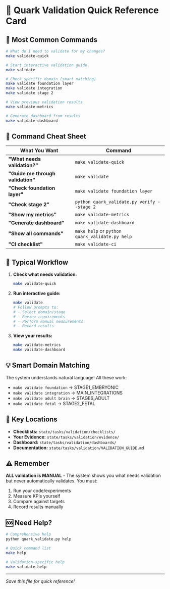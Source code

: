 # 🚀 Quark Validation Quick Reference Card

## 🎯 Most Common Commands

```bash
# What do I need to validate for my changes?
make validate-quick

# Start interactive validation guide
make validate

# Check specific domain (smart matching)
make validate foundation layer
make validate integration
make validate stage 2

# View previous validation results
make validate-metrics

# Generate dashboard from results
make validate-dashboard
```

## 📝 Command Cheat Sheet

| What You Want | Command |
|--------------|---------|
| **"What needs validation?"** | `make validate-quick` |
| **"Guide me through validation"** | `make validate` |
| **"Check foundation layer"** | `make validate foundation layer` |
| **"Check stage 2"** | `python quark_validate.py verify --stage 2` |
| **"Show my metrics"** | `make validate-metrics` |
| **"Generate dashboard"** | `make validate-dashboard` |
| **"Show all commands"** | `make help` or `python quark_validate.py help` |
| **"CI checklist"** | `make validate-ci` |

## 🔄 Typical Workflow

1. **Check what needs validation:**
   ```bash
   make validate-quick
   ```

2. **Run interactive guide:**
   ```bash
   make validate
   # Follow prompts to:
   # - Select domain/stage
   # - Review requirements
   # - Perform manual measurements
   # - Record results
   ```

3. **View your results:**
   ```bash
   make validate-metrics
   make validate-dashboard
   ```

## 💡 Smart Domain Matching

The system understands natural language! All these work:
- `make validate foundation` → STAGE1_EMBRYONIC
- `make validate integration` → MAIN_INTEGRATIONS  
- `make validate adult brain` → STAGE6_ADULT
- `make validate fetal` → STAGE2_FETAL

## 📁 Key Locations

- **Checklists:** `state/tasks/validation/checklists/`
- **Your Evidence:** `state/tasks/validation/evidence/`
- **Dashboard:** `state/tasks/validation/dashboards/`
- **Documentation:** `state/tasks/validation/VALIDATION_GUIDE.md`

## ⚠️ Remember

**ALL validation is MANUAL** - The system shows you what needs validation but never automatically validates. You must:
1. Run your code/experiments
2. Measure KPIs yourself
3. Compare against targets
4. Record results manually

## 🆘 Need Help?

```bash
# Comprehensive help
python quark_validate.py help

# Quick command list
make help

# Validation-specific help
make validate-help
```

---
*Save this file for quick reference!*
